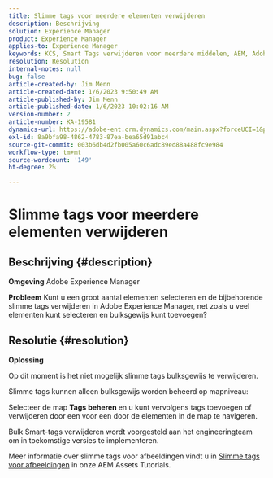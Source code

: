 ```yaml
---
title: Slimme tags voor meerdere elementen verwijderen
description: Beschrijving
solution: Experience Manager
product: Experience Manager
applies-to: Experience Manager
keywords: KCS, Smart Tags verwijderen voor meerdere middelen, AEM, Adobe Experience Manager, veelgestelde vragen
resolution: Resolution
internal-notes: null
bug: false
article-created-by: Jim Menn
article-created-date: 1/6/2023 9:50:49 AM
article-published-by: Jim Menn
article-published-date: 1/6/2023 10:02:16 AM
version-number: 2
article-number: KA-19581
dynamics-url: https://adobe-ent.crm.dynamics.com/main.aspx?forceUCI=1&pagetype=entityrecord&etn=knowledgearticle&id=18a63f93-a78d-ed11-81ac-6045bd006704
exl-id: 8a9bfa98-4862-4783-87ea-bea65d91abc4
source-git-commit: 003b6db4d2fb005a60c6adc89ed88a488fc9e984
workflow-type: tm+mt
source-wordcount: '149'
ht-degree: 2%

---
```


# Slimme tags voor meerdere elementen verwijderen

## Beschrijving {#description}


<b>Omgeving</b>
Adobe Experience Manager

<b>Probleem</b>
Kunt u een groot aantal elementen selecteren en de bijbehorende slimme tags verwijderen in Adobe Experience Manager, net zoals u veel elementen kunt selecteren en bulksgewijs kunt toevoegen?


## Resolutie {#resolution}


<b>Oplossing</b>

Op dit moment is het niet mogelijk slimme tags bulksgewijs te verwijderen.

Slimme tags kunnen alleen bulksgewijs worden beheerd op mapniveau:

Selecteer de map  <b>Tags beheren </b>en u kunt vervolgens tags toevoegen of verwijderen door een voor een door de elementen in de map te navigeren.

Bulk Smart-tags verwijderen wordt voorgesteld aan het engineeringteam om in toekomstige versies te implementeren.

Meer informatie over slimme tags voor afbeeldingen vindt u in [Slimme tags voor afbeeldingen](https://experienceleague.adobe.com/docs/experience-manager-learn/assets/metadata/image-smart-tags.html) in onze AEM Assets Tutorials.
